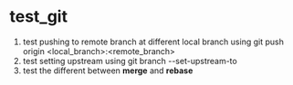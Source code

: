 # test_git
1. test pushing to remote branch at different local branch using git push origin <local_branch>:<remote_branch>
2. test setting upstream using git branch --set-upstream-to <remote branch>
3. test the different between **merge** and **rebase**
